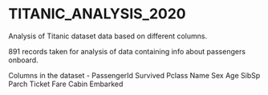 # TITANIC_ANALYSIS_2020
Analysis of Titanic dataset data based on different columns.

891 records taken for analysis of data containing info about passengers onboard. 

Columns in the dataset - 
  PassengerId
  Survived
  Pclass
  Name
  Sex
  Age
  SibSp
  Parch
  Ticket
  Fare
  Cabin
  Embarked
  


